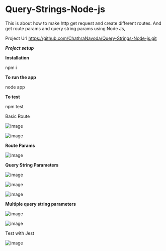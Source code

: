 # Query-Strings-Node-js
This is about how to make http get request and create different routes. And get route params and query string params using Node Js,

Project Url
https://github.com/ChathraNavoda/Query-Strings-Node-js.git


***Project setup***

**Installation**

npm i  

**To run the app**

node app  

**To test** 

npm test



Basic Route


![image](https://user-images.githubusercontent.com/91416868/195623751-d26847fd-2f94-428d-99bd-3056f759f669.png)

 
![image](https://user-images.githubusercontent.com/91416868/195624143-550f52f1-deb6-416d-b35c-9d0676ce3b45.png)
 

**Route Params**

![image](https://user-images.githubusercontent.com/91416868/195624322-3a5790b7-0796-420c-b108-c767c415c606.png)



**Query String Parameters**


![image](https://user-images.githubusercontent.com/91416868/195626512-05ddb904-7c68-42ae-91ec-225eb2268ee8.png)


![image](https://user-images.githubusercontent.com/91416868/195625002-075b6b89-e1f0-4cfe-a58b-c0c3b241547b.png)

![image](https://user-images.githubusercontent.com/91416868/195625143-85f7e179-9915-4be9-a18b-4f4a06dbfd0d.png)



**Multiple query string parameters**

![image](https://user-images.githubusercontent.com/91416868/195628687-852bd570-a05f-4bde-ade0-f4970b941988.png)


![image](https://user-images.githubusercontent.com/91416868/195626619-79d79217-bad9-46b4-a4ce-8ddbd86be8c1.png)


 

Test with Jest

![image](https://user-images.githubusercontent.com/91416868/195625776-55e59bf8-fec0-42aa-8b88-565ff09f55e3.png)


